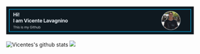 ![Banner](https://github.com/VicenteLavagnino/VicenteLavagnino/blob/main/Vicente.png)

![Vicentes's github stats](https://github-readme-stats.vercel.app/api?username=VicenteLavagnino&show_icons=true&hide_border=true)
<img height="180em" src="https://github-readme-stats.vercel.app/api/top-langs/?username=VicenteLavagnino&layout=compact&langs_count=8"/>

